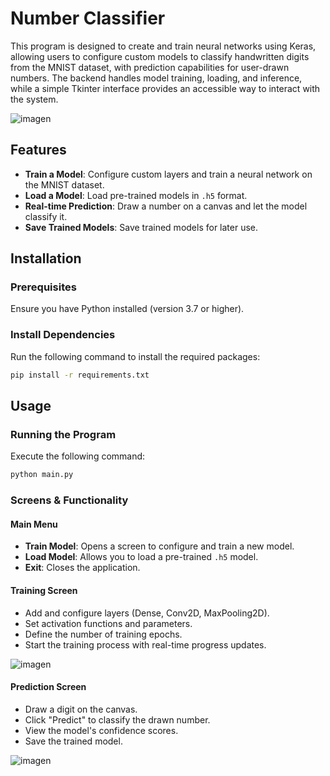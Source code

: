 # Number Classifier

This program is designed to create and train neural networks using Keras, allowing users to configure custom models to classify handwritten digits from the MNIST dataset, with prediction capabilities for user-drawn numbers.
The backend handles model training, loading, and inference, while a simple Tkinter interface provides an accessible way to interact with the system.

![imagen](https://github.com/user-attachments/assets/0735d2f1-e4a0-4983-8313-aadc0f2446fc)


## Features
- **Train a Model**: Configure custom layers and train a neural network on the MNIST dataset.
- **Load a Model**: Load pre-trained models in `.h5` format.
- **Real-time Prediction**: Draw a number on a canvas and let the model classify it.
- **Save Trained Models**: Save trained models for later use.

## Installation
### Prerequisites
Ensure you have Python installed (version 3.7 or higher).

### Install Dependencies
Run the following command to install the required packages:
```sh
pip install -r requirements.txt
```

## Usage
### Running the Program
Execute the following command:
```sh
python main.py
```

### Screens & Functionality
#### Main Menu
- **Train Model**: Opens a screen to configure and train a new model.
- **Load Model**: Allows you to load a pre-trained `.h5` model.
- **Exit**: Closes the application.

#### Training Screen
- Add and configure layers (Dense, Conv2D, MaxPooling2D).
- Set activation functions and parameters.
- Define the number of training epochs.
- Start the training process with real-time progress updates.

![imagen](https://github.com/user-attachments/assets/7a119880-4c44-4572-bf77-5599b6adeeac)


#### Prediction Screen
- Draw a digit on the canvas.
- Click "Predict" to classify the drawn number.
- View the model's confidence scores.
- Save the trained model.

![imagen](https://github.com/user-attachments/assets/08ceff4d-19e6-4b5d-b254-c37b6d1d3874)

